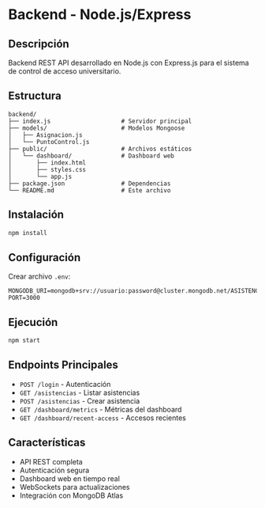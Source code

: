 # Backend - Node.js/Express

## Descripción

Backend REST API desarrollado en Node.js con Express.js para el sistema de control de acceso universitario.

## Estructura

```
backend/
├── index.js                    # Servidor principal
├── models/                     # Modelos Mongoose
│   ├── Asignacion.js
│   └── PuntoControl.js
├── public/                     # Archivos estáticos
│   └── dashboard/              # Dashboard web
│       ├── index.html
│       ├── styles.css
│       └── app.js
├── package.json                # Dependencias
└── README.md                   # Este archivo
```

## Instalación

```bash
npm install
```

## Configuración

Crear archivo `.env`:

```env
MONGODB_URI=mongodb+srv://usuario:password@cluster.mongodb.net/ASISTENCIA
PORT=3000
```

## Ejecución

```bash
npm start
```

## Endpoints Principales

- `POST /login` - Autenticación
- `GET /asistencias` - Listar asistencias
- `POST /asistencias` - Crear asistencia
- `GET /dashboard/metrics` - Métricas del dashboard
- `GET /dashboard/recent-access` - Accesos recientes

## Características

- API REST completa
- Autenticación segura
- Dashboard web en tiempo real
- WebSockets para actualizaciones
- Integración con MongoDB Atlas

